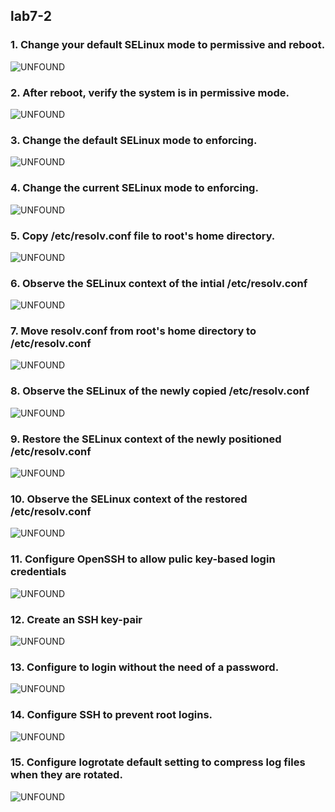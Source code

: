 ## lab7-2
### 1. Change your default SELinux mode to permissive and reboot.
![UNFOUND]()
###  2. After reboot, verify the system is in permissive mode.
![UNFOUND]()
###  3.  Change the default SELinux mode to enforcing.
![UNFOUND]()
###  4. Change the current SELinux mode to enforcing.
![UNFOUND]()
###  5. Copy /etc/resolv.conf file to root's home directory.
![UNFOUND]()
###  6.  Observe the SELinux context of the intial /etc/resolv.conf
![UNFOUND]()
###  7.  Move resolv.conf from root's home directory to /etc/resolv.conf
![UNFOUND]()
### 8.  Observe the SELinux of the newly copied /etc/resolv.conf
![UNFOUND]()
### 9.  Restore the SELinux context of the newly positioned /etc/resolv.conf
![UNFOUND]()
### 10.  Observe the SELinux context of the restored /etc/resolv.conf
![UNFOUND]()
### 11.  Configure OpenSSH to allow pulic key-based login credentials
![UNFOUND]()
### 12.  Create an SSH key-pair
![UNFOUND]()
###  13.  Configure to login without the need of a password.
![UNFOUND]()
###  14.  Configure SSH to prevent root logins.
![UNFOUND]()
###  15. Configure logrotate default setting to compress log files when they are rotated.
![UNFOUND]()
